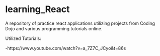 # learning_React
A repository of practice react applications utilizing projects from Coding Dojo and various programming tutorials online.

Utilized Tutorials:
<div>-https://www.youtube.com/watch?v=a_7Z7C_JCyo&t=86s</div>
